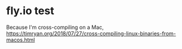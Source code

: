 # fly.io test

Because I'm cross-compiling on a Mac, https://timryan.org/2018/07/27/cross-compiling-linux-binaries-from-macos.html
